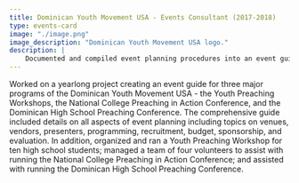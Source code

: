 ```yaml
---
title: Dominican Youth Movement USA - Events Consultant (2017-2018)
type: events-card
image: "./image.png"
image_description: "Dominican Youth Movement USA logo."
description: |
    Documented and compiled event planning procedures into an event guide for future use plus other event-related activities for the national non-profit
---
```

Worked on a yearlong project creating an event guide for three major programs of the Dominican Youth Movement USA - the Youth Preaching Workshops, the National College Preaching in Action Conference, and the Dominican High School Preaching Conference. The comprehensive guide included details on all aspects of event planning including topics on venues, vendors, presenters, programming, recruitment, budget, sponsorship, and evaluation. In addition, organized and ran a Youth Preaching Workshop for ten high school students; managed a team of four volunteers to assist with running the National College Preaching in Action Conference; and assisted with running the Dominican High School Preaching Conference.